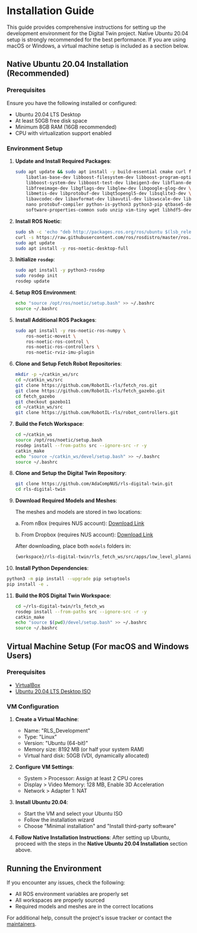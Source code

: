 # Installation Guide

This guide provides comprehensive instructions for setting up the development environment for the Digital Twin project. Native Ubuntu 20.04 setup is strongly recommended for the best performance. If you are using macOS or Windows, a virtual machine setup is included as a section below.

## Native Ubuntu 20.04 Installation (Recommended)

### Prerequisites

Ensure you have the following installed or configured:

- Ubuntu 20.04 LTS Desktop
- At least 50GB free disk space
- Minimum 8GB RAM (16GB recommended)
- CPU with virtualization support enabled

### Environment Setup

1. **Update and Install Required Packages**:

   ```bash
   sudo apt update && sudo apt install -y build-essential cmake curl ffmpeg git gnupg2 \
       libatlas-base-dev libboost-filesystem-dev libboost-program-options-dev \
       libboost-system-dev libboost-test-dev libeigen3-dev libflann-dev \
       libfreeimage-dev libgflags-dev libglew-dev libgoogle-glog-dev \
       libmetis-dev libprotobuf-dev libqt5opengl5-dev libsqlite3-dev \
       libavcodec-dev libavformat-dev libavutil-dev libswscale-dev libgtk-3-dev \
       nano protobuf-compiler python-is-python3 python3-pip qtbase5-dev \
       software-properties-common sudo unzip vim-tiny wget libhdf5-dev
   ```

2. **Install ROS Noetic**:

   ```bash
   sudo sh -c 'echo "deb http://packages.ros.org/ros/ubuntu $(lsb_release -sc) main" > /etc/apt/sources.list.d/ros-latest.list'
   curl -s https://raw.githubusercontent.com/ros/rosdistro/master/ros.asc | sudo apt-key add -
   sudo apt update
   sudo apt install -y ros-noetic-desktop-full
   ```

3. **Initialize `rosdep`**:

   ```bash
   sudo apt install -y python3-rosdep
   sudo rosdep init
   rosdep update
   ```

4. **Setup ROS Environment**:

   ```bash
   echo "source /opt/ros/noetic/setup.bash" >> ~/.bashrc
   source ~/.bashrc
   ```

5. **Install Additional ROS Packages**:

   ```bash
   sudo apt install -y ros-noetic-ros-numpy \
       ros-noetic-moveit \
       ros-noetic-ros-control \
       ros-noetic-ros-controllers \
       ros-noetic-rviz-imu-plugin
   ```

6. **Clone and Setup Fetch Robot Repositories**:

   ```bash
   mkdir -p ~/catkin_ws/src
   cd ~/catkin_ws/src
   git clone https://github.com/RobotIL-rls/fetch_ros.git
   git clone https://github.com/RobotIL-rls/fetch_gazebo.git
   cd fetch_gazebo
   git checkout gazebo11
   cd ~/catkin_ws/src
   git clone https://github.com/RobotIL-rls/robot_controllers.git
   ```

7. **Build the Fetch Workspace**:

   ```bash
   cd ~/catkin_ws
   source /opt/ros/noetic/setup.bash
   rosdep install --from-paths src --ignore-src -r -y
   catkin_make
   echo "source ~/catkin_ws/devel/setup.bash" >> ~/.bashrc
   source ~/.bashrc
   ```

8. **Clone and Setup the Digital Twin Repository**:

   ```bash
   git clone https://github.com/AdaCompNUS/rls-digital-twin.git
   cd rls-digital-twin
   ```

9. **Download Required Models and Meshes**:

    The meshes and models are stored in two locations:

    a. From nBox (requires NUS account):
    [Download Link](https://nusu-my.sharepoint.com/:u:/g/personal/tianrun_nus_edu_sg/EYZGSOMYA59Phdb_twMSETkB09yb540NqVwjMgn9cR0jmQ)

    b. From Dropbox (requires NUS account):
    [Download Link](https://www.dropbox.com/scl/fo/t07x7b0d9kts21gyi2d8y/AA9Aq2I6uk70rfKt75SZD1M?rlkey=bphh5xz01je5tdcokymkq33k8&st=xxydhhtu&dl=0)

    After downloading, place both `models` folders in:

    ```bash
    {workspace}/rls-digital-twin/rls_fetch_ws/src/apps/low_level_planning
    ```

10. **Install Python Dependencies**:

   ```bash
   python3 -m pip install --upgrade pip setuptools
   pip install -e .
   ```

11. **Build the ROS Digital Twin Workspace**:

    ```bash
    cd ~/rls-digital-twin/rls_fetch_ws
    rosdep install --from-paths src --ignore-src -r -y
    catkin_make
    echo "source $(pwd)/devel/setup.bash" >> ~/.bashrc
    source ~/.bashrc
    ```

## Virtual Machine Setup (For macOS and Windows Users)

### Prerequisites

- [VirtualBox](https://www.virtualbox.org/wiki/Downloads)
- [Ubuntu 20.04 LTS Desktop ISO](https://releases.ubuntu.com/20.04/)

### VM Configuration

1. **Create a Virtual Machine**:
   - Name: "RLS_Development"
   - Type: "Linux"
   - Version: "Ubuntu (64-bit)"
   - Memory size: 8192 MB (or half your system RAM)
   - Virtual hard disk: 50GB (VDI, dynamically allocated)

2. **Configure VM Settings**:
   - System > Processor: Assign at least 2 CPU cores
   - Display > Video Memory: 128 MB, Enable 3D Acceleration
   - Network > Adapter 1: NAT

3. **Install Ubuntu 20.04**:
   - Start the VM and select your Ubuntu ISO
   - Follow the installation wizard
   - Choose "Minimal installation" and "Install third-party software"

4. **Follow Native Installation Instructions**:
   After setting up Ubuntu, proceed with the steps in the **Native Ubuntu 20.04 Installation** section above.

## Running the Environment

If you encounter any issues, check the following:

- All ROS environment variables are properly set
- All workspaces are properly sourced
- Required models and meshes are in the correct locations

For additional help, consult the project's issue tracker or contact the [maintainers](tianrun@nus.edu.sg).
